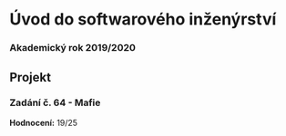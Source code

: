 # Úvod do softwarového inženýrství
### **Akademický rok 2019/2020** <br>

## Projekt 
### Zadání č. 64 - Mafie <br>
**Hodnocení:** 19/25 <br>